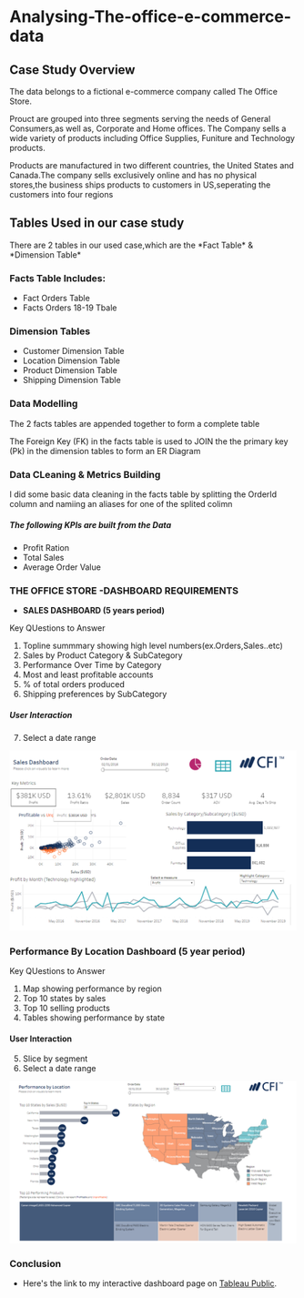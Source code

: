# Analysing-The-office-e-commerce-data
## Case Study Overview
<p> The data belongs to a fictional e-commerce company called The Office Store. </p>

<p> Prouct are grouped into three segments serving the needs of General Consumers,as well as, Corporate and Home offices.
The Company sells a wide variety of products including Office Supplies, Funiture and Technology products.</p>
 <p> Products are manufactured in two different countries, the United States and Canada.The company sells exclusively online and has no physical stores,the business ships products to customers in US,seperating the customers into four regions </p>
 
 ## Tables Used in our case study
 <p>There are 2 tables in our used case,which are the *Fact Table* & *Dimension Table*</p>
 
 ### Facts Table Includes:
 - Fact Orders Table 
 - Facts Orders 18-19 Tbale
 
 ### Dimension Tables
 - Customer Dimension Table
 - Location Dimension Table
 - Product Dimension Table
 - Shipping Dimension Table
 
 ### Data Modelling
 <p> The 2 facts tables are appended together to form a complete table </p>
 <p> The Foreign Key (FK) in the facts table is used to JOIN the the primary key (Pk) in the dimension tables to form an ER Diagram </p>
 
 ### Data CLeaning & Metrics Building
 <p> I did some basic data cleaning in the facts table by splitting the OrderId column and namiing an aliases for one of the splited colimn</p>

##### The following KPIs are built from the Data

 -  Profit Ration
 -  Total Sales
 -  Average Order Value
 ### THE OFFICE STORE -DASHBOARD REQUIREMENTS
 - **SALES DASHBOARD (5 years period)**
 
 <p>Key QUestions to Answer</p>
 
 1. Topline summmary showing high level numbers(ex.Orders,Sales..etc)
 2. Sales by Product Category & SubCategory
 3. Performance Over Time by Category
 4. Most and least profitable accounts
 5. % of total orders produced 
 6. Shipping preferences by SubCategory
 ##### User Interaction
 7. Select a date range
 
 ![](Images/SalesDashboard.png)

### Performance By Location Dashboard (5 year period)

<p>Key QUestions to Answer</p>

1. Map showing performance by region
2. Top 10 states by sales
3. Top 10 selling products
4. Tables showing performance by state
#### User Interaction
5. Slice by segment
6. Select a date range

![](Images/PerformanceLocation.png)

### Conclusion

- Here's the link to my interactive dashboard page on [Tableau Public](https://public.tableau.com/views/SalesPerformanceLocationDashboard/PerformancebyLocation?:language=en-GB&:display_count=n&:origin=viz_share_link).

